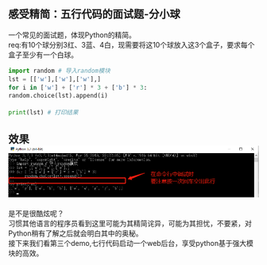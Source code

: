 ## 感受精简：五行代码的面试题-分小球

一个常见的面试题，体现Python的精简。  
req:有10个球分别3红、3蓝、4白，现需要将这10个球放入这3个盒子，要求每个盒子至少有一个白球。

```python
import random # 导入random模块
lst = [['w'],['w'],['w'],]
for i in ['w'] + ['r'] * 3 + ['b'] * 3:
random.choice(lst).append(i)

print(lst) # 打印结果
```
效果
![](/assets/18.png)
---

是不是很酷炫呢？  
习惯其他语言的程序员看到这里可能为其精简诧异，可能为其担忧，不要紧，对Python稍有了解之后就会明白其中的奥秘。  
接下来我们看第三个demo,七行代码启动一个web后台，享受python基于强大模块的高效。

